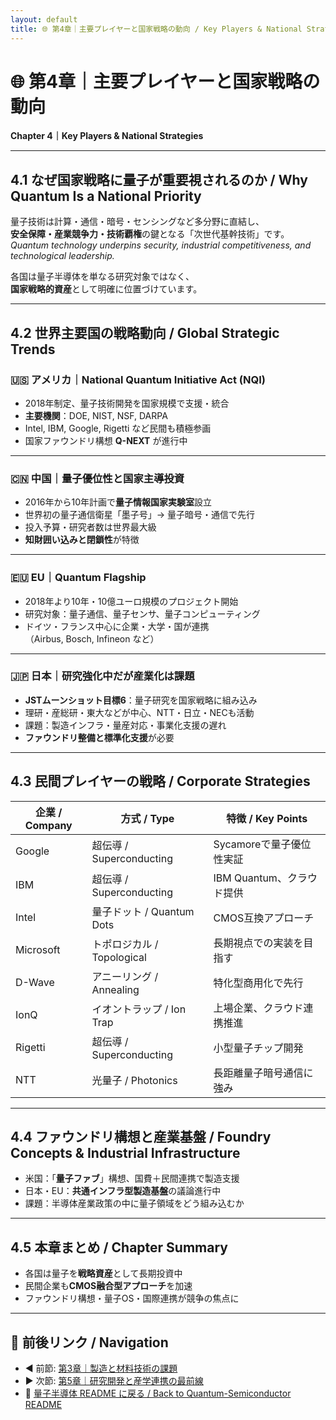 ```yaml
---
layout: default
title: 🌐 第4章｜主要プレイヤーと国家戦略の動向 / Key Players & National Strategies
---
```


# 🌐 **第4章｜主要プレイヤーと国家戦略の動向**  
**Chapter 4｜Key Players & National Strategies**

---

## 4.1 **なぜ国家戦略に量子が重要視されるのか / Why Quantum Is a National Priority**

量子技術は計算・通信・暗号・センシングなど多分野に直結し、  
**安全保障・産業競争力・技術覇権**の鍵となる「次世代基幹技術」です。  
_Quantum technology underpins security, industrial competitiveness, and technological leadership._

各国は量子半導体を単なる研究対象ではなく、  
**国家戦略的資産**として明確に位置づけています。

---

## 4.2 **世界主要国の戦略動向 / Global Strategic Trends**

### 🇺🇸 **アメリカ｜National Quantum Initiative Act (NQI)**
- 2018年制定、量子技術開発を国家規模で支援・統合  
- **主要機関**：DOE, NIST, NSF, DARPA  
- Intel, IBM, Google, Rigetti など民間も積極参画  
- 国家ファウンドリ構想 **Q-NEXT** が進行中

---

### 🇨🇳 **中国｜量子優位性と国家主導投資**
- 2016年から10年計画で**量子情報国家実験室**設立  
- 世界初の量子通信衛星「墨子号」→ 量子暗号・通信で先行  
- 投入予算・研究者数は世界最大級  
- **知財囲い込みと閉鎖性**が特徴

---

### 🇪🇺 **EU｜Quantum Flagship**
- 2018年より10年・10億ユーロ規模のプロジェクト開始  
- 研究対象：量子通信、量子センサ、量子コンピューティング  
- ドイツ・フランス中心に企業・大学・国が連携  
  （Airbus, Bosch, Infineon など）

---

### 🇯🇵 **日本｜研究強化中だが産業化は課題**
- **JSTムーンショット目標6**：量子研究を国家戦略に組み込み  
- 理研・産総研・東大などが中心、NTT・日立・NECも活動  
- 課題：製造インフラ・量産対応・事業化支援の遅れ  
- **ファウンドリ整備と標準化支援**が必要

---

## 4.3 **民間プレイヤーの戦略 / Corporate Strategies**

| **企業 / Company** | **方式 / Type** | **特徴 / Key Points** |
|--------------------|-----------------|-----------------------|
| Google | 超伝導 / Superconducting | Sycamoreで量子優位性実証 |
| IBM | 超伝導 / Superconducting | IBM Quantum、クラウド提供 |
| Intel | 量子ドット / Quantum Dots | CMOS互換アプローチ |
| Microsoft | トポロジカル / Topological | 長期視点での実装を目指す |
| D-Wave | アニーリング / Annealing | 特化型商用化で先行 |
| IonQ | イオントラップ / Ion Trap | 上場企業、クラウド連携推進 |
| Rigetti | 超伝導 / Superconducting | 小型量子チップ開発 |
| NTT | 光量子 / Photonics | 長距離量子暗号通信に強み |

---

## 4.4 **ファウンドリ構想と産業基盤 / Foundry Concepts & Industrial Infrastructure**

- 米国：「**量子ファブ**」構想、国費＋民間連携で製造支援  
- 日本・EU：**共通インフラ型製造基盤**の議論進行中  
- 課題：半導体産業政策の中に量子領域をどう組み込むか

---

## 4.5 **本章まとめ / Chapter Summary**

- 各国は量子を**戦略資産**として長期投資中  
- 民間企業も**CMOS融合型アプローチ**を加速  
- ファウンドリ構想・量子OS・国際連携が競争の焦点に

---

## 🔗 **前後リンク / Navigation**
- ◀️ 前節: [第3章｜製造と材料技術の課題](03_fabrication.md)  
- ▶️ 次節: [第5章｜研究開発と産学連携の最前線](05_rd_alliance.md)  
- 📘 [量子半導体 README に戻る / Back to Quantum-Semiconductor README](README.md)
